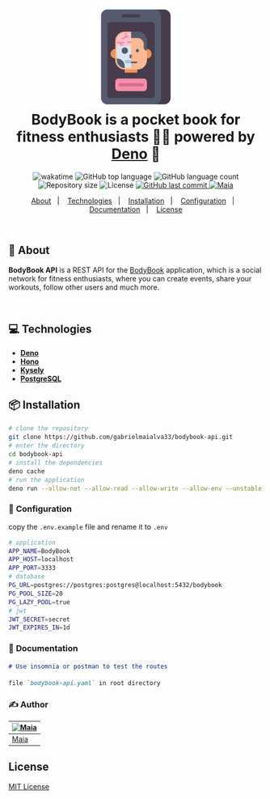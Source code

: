 <h1 align="center">
  <br>
  <img src="https://raw.githubusercontent.com/gabrielmaialva33/bodybook-api/master/.github/assets/atlas.png" alt="BookBook" width="200">
  <br>
  BodyBook is a pocket book for fitness enthusiasts 🏋️‍♂️ powered by <a href="https://deno.com/">Deno</a> 🦕
  <br>
</h1>

<p align="center">
<img src="https://wakatime.com/badge/user/e61842d0-c588-4586-96a3-f0448a434be4/project/cbf8f909-625a-4433-b475-03b72f60f9a6.svg" alt="wakatime">
  <img src="https://img.shields.io/github/languages/top/gabrielmaialva33/bodybook-api?style=flat&logo=appveyor" alt="GitHub top language" >
  <img src="https://img.shields.io/github/languages/count/gabrielmaialva33/bodybook-api?style=flat&logo=appveyor" alt="GitHub language count" >
  <img src="https://img.shields.io/github/repo-size/gabrielmaialva33/bodybook-api?style=flat&logo=appveyor" alt="Repository size" >
  <img src="https://img.shields.io/github/license/gabrielmaialva33/bodybook-api?color=00b8d3?style=flat&logo=appveyor" alt="License" /> 
  <a href="https://github.com/gabrielmaialva33/bodybook-api/commits/master">
    <img src="https://img.shields.io/github/last-commit/gabrielmaialva33/bodybook-api?style=flat&logo=appveyor" alt="GitHub last commit" >
    <img src="https://img.shields.io/badge/made%20by-Maia-15c3d6?style=flat&logo=appveyor" alt="Maia" >  
  </a>
</p>

<p align="center">
  <a href="#bookmark-about">About</a>&nbsp;&nbsp;&nbsp;|&nbsp;&nbsp;&nbsp;
  <a href="#computer-technologies">Technologies</a>&nbsp;&nbsp;&nbsp;|&nbsp;&nbsp;&nbsp;
  <a href="#package-installation">Installation</a>&nbsp;&nbsp;&nbsp;|&nbsp;&nbsp;&nbsp;
  <a href="#wrench-configuration">Configuration</a>&nbsp;&nbsp;&nbsp;|&nbsp;&nbsp;&nbsp;
  <a href="#memo-documentation">Documentation</a>&nbsp;&nbsp;&nbsp;|&nbsp;&nbsp;&nbsp;
  <a href="#memo-license">License</a>
</p>

<br>

## :bookmark: About

**BodyBook API** is a REST API for the [BodyBook](bodybook.app) application, which is a social network for
fitness enthusiasts, where you can create events, share your workouts, follow other users and much more.

<br>

## :computer: Technologies

- **[Deno](https://deno.land/)**
- **[Hono](https://hono.dev/)**
- **[Kysely](https://kysely.dev/)**
- **[PostgreSQL](https://www.postgresql.org/)**

## :package: Installation

```bash
# clone the repository
git clone https://github.com/gabrielmaialva33/bodybook-api.git
# enter the directory
cd bodybook-api
# install the dependencies
deno cache
# run the application
deno run --allow-net --allow-read --allow-write --allow-env --unstable src/server.ts
```

### :wrench: **Configuration**

copy the `.env.example` file and rename it to `.env`

```bash
# application
APP_NAME=BodyBook
APP_HOST=localhost
APP_PORT=3333
# database
PG_URL=postgres://postgres:postgres@localhost:5432/bodybook
PG_POOL_SIZE=20
PG_LAZY_POOL=true
# jwt
JWT_SECRET=secret
JWT_EXPIRES_IN=1d
```

### :memo: **Documentation**

```md
# Use insomnia or postman to test the routes

file `bodybook-api.yaml` in root directory
```

### :writing_hand: **Author**

| [![Maia](https://avatars.githubusercontent.com/u/26732067?size=100)](https://github.com/gabrielmaialva33) |
|-----------------------------------------------------------------------------------------------------------|
| [Maia](https://github.com/gabrielmaialva33)                                                               |

## License

[MIT License](./LICENSE)
